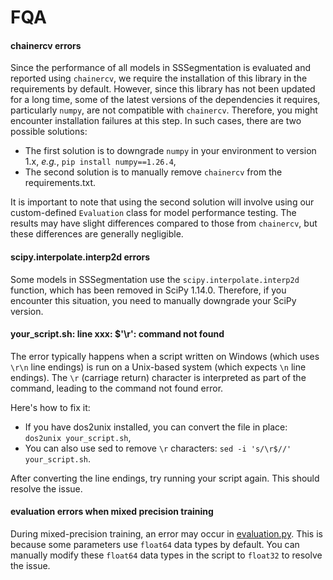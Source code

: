 # FQA


#### chainercv errors

Since the performance of all models in SSSegmentation is evaluated and reported using `chainercv`, we require the installation of this library in the requirements by default.
However, since this library has not been updated for a long time, some of the latest versions of the dependencies it requires, particularly `numpy`, are not compatible with `chainercv`.
Therefore, you might encounter installation failures at this step. In such cases, there are two possible solutions:

- The first solution is to downgrade `numpy` in your environment to version 1.x, *e.g.*, `pip install numpy==1.26.4`,
- The second solution is to manually remove `chainercv` from the requirements.txt.

It is important to note that using the second solution will involve using our custom-defined `Evaluation` class for model performance testing. 
The results may have slight differences compared to those from `chainercv`, but these differences are generally negligible.

#### scipy.interpolate.interp2d errors

Some models in SSSegmentation use the `scipy.interpolate.interp2d` function, which has been removed in SciPy 1.14.0. 
Therefore, if you encounter this situation, you need to manually downgrade your SciPy version.

#### your_script.sh: line xxx: $'\r': command not found

The error typically happens when a script written on Windows (which uses `\r\n` line endings) is run on a Unix-based system (which expects `\n` line endings).
The `\r` (carriage return) character is interpreted as part of the command, leading to the command not found error.

Here's how to fix it:

- If you have dos2unix installed, you can convert the file in place: `dos2unix your_script.sh`,
- You can also use sed to remove `\r` characters: `sed -i 's/\r$//' your_script.sh`.

After converting the line endings, try running your script again. This should resolve the issue.

#### evaluation errors when mixed precision training

During mixed-precision training, an error may occur in [evaluation.py](https://github.com/SegmentationBLWX/sssegmentation/blob/main/ssseg/modules/datasets/pipelines/evaluation.py). 
This is because some parameters use `float64` data types by default. 
You can manually modify these `float64` data types in the script to `float32` to resolve the issue.